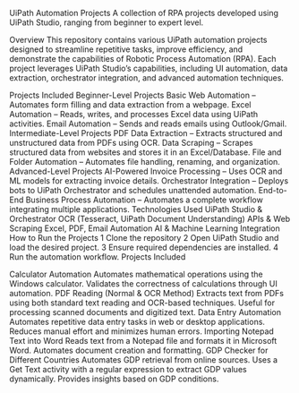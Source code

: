 UiPath Automation Projects A collection of RPA projects developed using UiPath Studio, ranging from beginner to expert level.

Overview This repository contains various UiPath automation projects designed to streamline repetitive tasks, improve efficiency, and demonstrate the capabilities of Robotic Process Automation (RPA). Each project leverages UiPath Studio’s capabilities, including UI automation, data extraction, orchestrator integration, and advanced automation techniques.

Projects Included Beginner-Level Projects Basic Web Automation – Automates form filling and data extraction from a webpage. Excel Automation – Reads, writes, and processes Excel data using UiPath activities. Email Automation – Sends and reads emails using Outlook/Gmail. Intermediate-Level Projects PDF Data Extraction – Extracts structured and unstructured data from PDFs using OCR. Data Scraping – Scrapes structured data from websites and stores it in an Excel/Database. File and Folder Automation – Automates file handling, renaming, and organization. Advanced-Level Projects AI-Powered Invoice Processing – Uses OCR and ML models for extracting invoice details. Orchestrator Integration – Deploys bots to UiPath Orchestrator and schedules unattended automation. End-to-End Business Process Automation – Automates a complete workflow integrating multiple applications. Technologies Used UiPath Studio & Orchestrator OCR (Tesseract, UiPath Document Understanding) APIs & Web Scraping Excel, PDF, Email Automation AI & Machine Learning Integration How to Run the Projects 1 Clone the repository 2 Open UiPath Studio and load the desired project. 3 Ensure required dependencies are installed. 4 Run the automation workflow. Projects Included

Calculator Automation Automates mathematical operations using the Windows calculator. Validates the correctness of calculations through UI automation.
PDF Reading (Normal & OCR Method) Extracts text from PDFs using both standard text reading and OCR-based techniques. Useful for processing scanned documents and digitized text.
Data Entry Automation Automates repetitive data entry tasks in web or desktop applications. Reduces manual effort and minimizes human errors.
Importing Notepad Text into Word Reads text from a Notepad file and formats it in Microsoft Word. Automates document creation and formatting.
GDP Checker for Different Countries Automates GDP retrieval from online sources. Uses a Get Text activity with a regular expression to extract GDP values dynamically. Provides insights based on GDP conditions.

